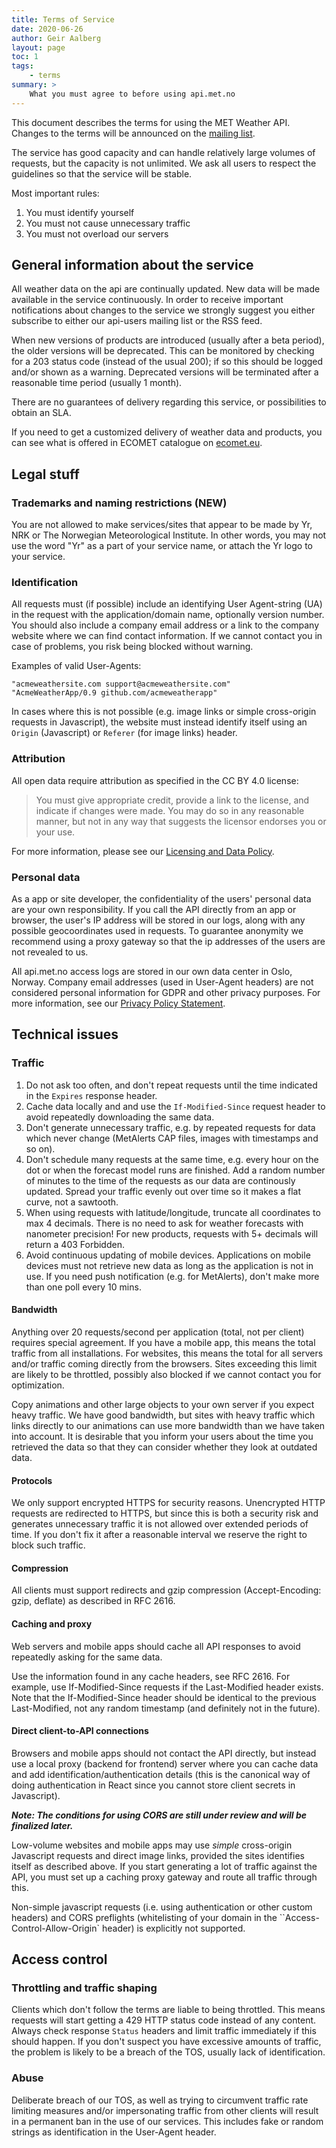 ```yaml
---
title: Terms of Service
date: 2020-06-26
author: Geir Aalberg
layout: page
toc: 1
tags:
    - terms
summary: >
    What you must agree to before using api.met.no
---
```


This document describes the terms for using the MET Weather API.
Changes to the terms will be announced on the [mailing list](./support).

The service has good capacity and can handle relatively large volumes of
requests, but the capacity is not unlimited. We ask all users to respect
the guidelines so that the service will be stable.

Most important rules:

1. You must identify yourself
2. You must not cause unnecessary traffic
3. You must not overload our servers

## General information about the service

All weather data on the api are continually updated. New data will be made
available in the service continuously. In order to receive important
notifications about changes to the service we strongly suggest you either
subscribe to either our api-users mailing list or the RSS feed.

When new versions of products are introduced (usually after a beta period), the older
versions will be deprecated. This can be monitored by checking for a 203 status code
(instead of the usual 200); if so this should be logged and/or shown as a warning.
Deprecated versions will be terminated after a reasonable time period (usually 1 month).

There are no guarantees of delivery regarding this service, or possibilities to
obtain an SLA.

If you need to get a customized delivery of weather data and products, you can
see what is offered in ECOMET catalogue on [ecomet.eu](https://www.ecomet.eu/ecomet-catalogue).

## Legal stuff

### Trademarks and naming restrictions (NEW)

You are not allowed to make services/sites that appear to be made by Yr, NRK or
The Norwegian Meteorological Institute. In other words, you may not use the word
"Yr" as a part of your service name, or attach the Yr logo to your service.

### Identification

All requests must (if possible) include an identifying User Agent-string (UA) in the request
with the application/domain name, optionally version number.
You should also include a company email address or a link to the company website
where we can find contact information. If we cannot contact you in case of
problems, you risk being blocked without warning.

Examples of valid User-Agents:

    "acmeweathersite.com support@acmeweathersite.com"
    "AcmeWeatherApp/0.9 github.com/acmeweatherapp"

In cases where this is not possible (e.g. image links or simple cross-origin requests in Javascript), the website must instead identify itself using an `Origin` (Javascript) or `Referer` (for image links) header.

### Attribution

All open data require attribution as specified in the CC BY 4.0 license:

> You must give appropriate credit, provide a link to the license,
> and indicate if changes were made. You may do so in any reasonable manner, but
> not in any way that suggests the licensor endorses you or your use.

For more information, please see our [Licensing and Data Policy](./License).

### Personal data

As a app or site developer, the confidentiality of the users' personal
data are your own responsibility. If you call the API directly from an app or
browser, the user's IP address will be stored in our logs, along with
any possible geocoordinates used in requests. To guarantee anonymity we
recommend using a proxy gateway so that the ip addresses of the users
are not revealed to us.

All api.met.no access logs are stored in our own data center in Oslo, Norway.
Company email addresses (used in User-Agent headers) are not considered personal
information for GDPR and other privacy purposes. For more information, see
our [Privacy Policy Statement](https://www.met.no/en/About-us/privacy).

## Technical issues

### Traffic

1. Do not ask too often, and don't repeat requests until the time indicated in the `Expires` response header.
2. Cache data locally and and use the `If-Modified-Since` request header to avoid repeatedly downloading the same data.
3. Don't generate unnecessary traffic, e.g. by repeated requests for data which never change (MetAlerts CAP files, images with timestamps and so on).
4. Don't schedule many requests at the same time, e.g. every hour on the dot or when the forecast model runs are finished.
    Add a random number of minutes to the time of the requests as our data are continously updated.
    Spread your traffic evenly out over time so it makes a flat curve, not a sawtooth.
5. When using requests with latitude/longitude, truncate all coordinates to max 4
    decimals. There is no need to ask for weather forecasts with nanometer precision!
    For new products, requests with 5+ decimals will return a 403 Forbidden.
6. Avoid continuous updating of mobile devices.
    Applications on mobile devices must not retrieve new data as long as the application is not in use.
    If you need push notification (e.g. for MetAlerts), don't make more than one poll every 10 mins.

#### Bandwidth

Anything over 20 requests/second per application (total, not per client)
requires special agreement. If you have a mobile app, this means the total
traffic from all installations. For websites, this means the total for all servers and/or
traffic coming directly from the browsers.
Sites exceeding this limit are likely to be throttled, possibly also blocked if we cannot contact you for optimization.

Copy animations and other large objects to your own server if you expect heavy traffic.
We have good bandwidth, but sites with heavy traffic
which links directly to our animations can use more bandwidth than we have
taken into account. It is desirable that you inform your users about the time
you retrieved the data so that they can consider whether they look at outdated
data.

#### Protocols

We only support encrypted HTTPS for security reasons. Unencrypted HTTP requests
are redirected to HTTPS, but since this is both a security risk and generates
unnecessary traffic it is not allowed over extended periods of time. If you
don't fix it after a reasonable interval we reserve the right to block such traffic.

#### Compression

All clients must support redirects and gzip compression (Accept-Encoding: gzip,
deflate) as described in RFC 2616.

#### Caching and proxy

Web servers and mobile apps should cache all API responses to avoid repeatedly asking for the
same data.

Use the information found in any cache headers, see RFC 2616. For example, use
If-Modified-Since requests if the Last-Modified header exists. Note that the
If-Modified-Since header should be identical to the previous Last-Modified, not
any random timestamp (and definitely not in the future).

#### Direct client-to-API connections

Browsers and mobile apps should not contact the API directly, but instead use a local
proxy (backend for frontend) server where you can cache data and add
identification/authentication details (this is the canonical way of doing
authentication in React since you cannot store client secrets in Javascript).

***Note: The conditions for using CORS are still under review and will be finalized later.***

Low-volume websites and mobile apps may use *simple* cross-origin Javascript requests and direct image links,
provided the sites identifies itself as described above. If you start generating a lot of traffic against the API,
you must set up a caching proxy gateway and route all traffic through this.

Non-simple javascript requests (i.e. using authentication or other custom headers) and CORS preflights
(whitelisting of your domain in the ``Access-Control-Allow-Origin` header) is explicitly not supported.

## Access control

### Throttling and traffic shaping

Clients which don't follow the terms are liable to being throttled. This means requests
will start getting a 429 HTTP status code instead of any content. Always check response `Status` headers
and limit traffic immediately if this should happen. If you don't suspect you have excessive amounts
of traffic, the problem is likely to be a breach of the TOS, usually lack of identification.

### Abuse

Deliberate breach of our TOS, as well as trying to circumvent traffic rate
limiting measures and/or impersonating traffic from other clients
will result in a permanent ban in the use of our services. This includes
fake or random strings as identification in the User-Agent header.
